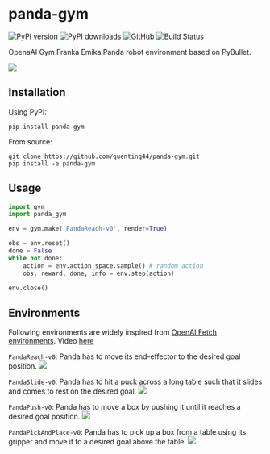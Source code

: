 # panda-gym

[![PyPI version](https://img.shields.io/pypi/v/panda-gym.svg?logo=pypi&logoColor=FFE873)](https://pypi.org/project/panda-gym/)
[![PyPI downloads](https://static.pepy.tech/badge/panda-gym)](https://pypistats.org/packages/panda-gym)
[![GitHub](https://img.shields.io/github/license/quenting44/panda-gym.svg)](LICENSE.txt)
[![Build Status](https://travis-ci.org/quenting44/panda-gym.svg?branch=master)](https://travis-ci.org/quenting44/panda-gym)

OpenaAI Gym Franka Emika Panda robot environment based on PyBullet.

![](https://raw.githubusercontent.com/quenting44/panda-gym/master/docs/demo.gif)

## Installation

Using PyPI:

    pip install panda-gym

From source:

    git clone https://github.com/quenting44/panda-gym.git
    pip install -e panda-gym

## Usage

```python
import gym
import panda_gym

env = gym.make('PandaReach-v0', render=True)

obs = env.reset()
done = False
while not done:
    action = env.action_space.sample() # random action
    obs, reward, done, info = env.step(action)

env.close()
```

## Environments

Following environments are widely inspired from [OpenAI Fetch environments](https://openai.com/blog/ingredients-for-robotics-research/). Video [here](https://youtu.be/TbISn3yu0CM)

`PandaReach-v0`: Panda has to move its end-effector to the desired goal position.
![](https://raw.githubusercontent.com/quenting44/panda-gym/master/docs/Reach.png)

`PandaSlide-v0`: Panda has to hit a puck across a long table such that it slides and comes to rest on the desired goal.
![](https://raw.githubusercontent.com/quenting44/panda-gym/master/docs/Slide.png)

`PandaPush-v0`: Panda has to move a box by pushing it until it reaches a desired goal position.
![](https://raw.githubusercontent.com/quenting44/panda-gym/master/docs/Push.png)

`PandaPickAndPlace-v0`: Panda has to pick up a box from a table using its gripper and move it to a desired goal above the table.
![](https://raw.githubusercontent.com/quenting44/panda-gym/master/docs/PickAndPlace.png)
